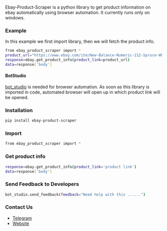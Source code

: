 Ebay-Product-Scraper is a python library to get product information on ebay automatically using browser automation. 
It currently runs only on windows.

### Example
In this example we first import library, then we will fetch the product info.
```sh
from ebay_product_scraper import *
product_url="https://www.ebay.com/itm/New-Balance-Numeric-212-Spruce-White-Mens-Skate-Shoes/303916269877?hash=item46c2d24135:g:TXsAAOSwcSlgScHa"
response=ebay.get_product_info(product_link=product_url)
data=response['body']
```

#### BotStudio
[bot_studio](https://pypi.org/project/bot_studio/) is needed for browser automation. As soon as this library is imported in code, automated browser will open up in which product link will be opened.


### Installation

```sh
pip install ebay-product-scraper
```

### Import
```sh
from ebay_product_scraper import *
```

### Get product info
```sh
response=ebay.get_product_info(product_link='product link')
data=response['body']
```

### Send Feedback to Developers
```sh
bot_studio.send_feedback(feedback="Need help with this ......")
```

### Contact Us
* [Telegram](https://t.me/datakund)
* [Website](https://datakund.com)

